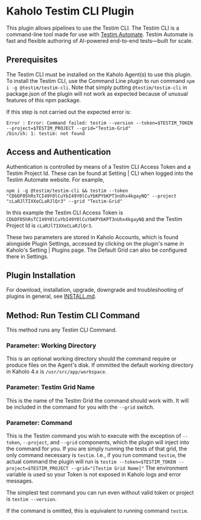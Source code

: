# Kaholo Testim CLI Plugin
This plugin allows pipelines to use the Testim CLI. The Testim CLI is a command-line tool made for use with [Testim Automate](https://www.testim.io/test-automation-tool/). Testim Automate is fast and flexible authoring of AI-powered end-to-end tests—built for scale.

## Prerequisites
The Testim CLI must be installed on the Kaholo Agent(s) to use this plugin. To install the Testim CLI, use the Command Line plugin to run command `npm i -g @testim/testim-cli`. Note that simply putting `@testim/testim-cli` in package.json of the plugin will not work as expected because of unusual features of this npm package.

If this step is not carried out the expected error is:

    Error : Error: Command failed: testim --version --token=$TESTIM_TOKEN --project=$TESTIM_PROJECT --grid="Testim-Grid"
    /bin/sh: 1: testim: not found

## Access and Authentication
Authentication is controlled by means of a Testim CLI Access Token and a Testim Project Id. These can be found at Setting | CLI when logged into the Testim Automate website. For example,

    npm i -g @testim/testim-cli && testim --token "CDbDF05hRsTCI49Y0lCuYbI49Y0lCuYbKPYbKPT3nUhx4kgayNQ" --project "cLaRJlTIXXeCLaRJlQr3" --grid "Testim-Grid"

In this example the Testim CLI Access Token is `CDbDF05hRsTCI49Y0lCuYbI49Y0lCuYbKPYbKPT3nUhx4kgayNQ` and the Testim Project Id is `cLaRJlTIXXeCLaRJlQr3`.

These two parameters are stored in Kaholo Accounts, which is found alongside Plugin Settings, accessed by clicking on the plugin's name in Kaholo's Setting | Plugins page. The Default Grid can also be configured there in Settings.

## Plugin Installation
For download, installation, upgrade, downgrade and troubleshooting of plugins in general, see [INSTALL.md](./INSTALL.md).

## Method: Run Testim CLI Command
This method runs any Testim CLI Command.

### Parameter: Working Directory
This is an optional working directory should the command require or produce files on the Agent's disk. If ommitted the default working directory in Kaholo 4.x is `/usr/src/app/workspace`.

### Parameter: Testim Grid Name
This is the name of the Testim Grid the command should work with. It will be included in the command for you with the `--grid` switch.

### Parameter: Command
This is the Testim command you wish to execute with the exception of `--token`, `--project`, and `--grid` components, which the plugin will inject into the command for you. If you are simply running the tests of that grid, the only command necessary is `testim`. I.e., if you run command `testim`, the actual command the plugin will run is `testim --token=$TESTIM_TOKEN --project=$TESTIM_PROJECT --grid="[Testim Grid Name]"` The environment variable is used so your Token is not exposed in Kaholo logs and error messages.

The simplest test command you can run even without valid token or project is `testim --version`.

If the command is omitted, this is equivalent to running command `testim`.
